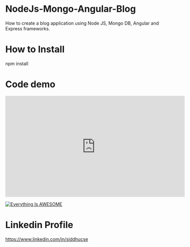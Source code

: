 # NodeJs-Mongo-Angular-Blog
How to create a blog application using Node JS, Mongo DB, Angular and Express frameworks.

# How to Install
npm install

# Code demo
<iframe width="560" height="315" src="https://www.youtube.com/embed/FBRG48QzE_I" frameborder="0" allowfullscreen></iframe>

[![Everything Is AWESOME](https://i.ytimg.com/vi/FBRG48QzE_I/hqdefault.jpg)](https://www.youtube.com/embed/FBRG48QzE_I "NodeJs-Mongo-Angular-Blog")

# Linkedin Profile
https://www.linkedin.com/in/siddhucse
